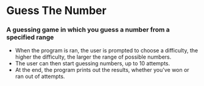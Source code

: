 # Guess The Number
### A guessing game in which you guess a number from a specified range

- When the program is ran, the user is prompted to choose a difficulty, the higher the difficulty, the larger the range of possible numbers.
- The user can then start guessing numbers, up to 10 attempts.
- At the end, the program prints out the results, whether you've won or ran out of attempts.